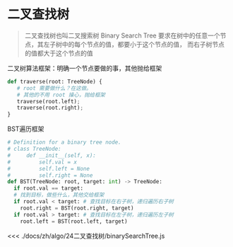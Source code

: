 # 二叉查找树

> 二叉查找树也叫二叉搜索树 Binary Search Tree
 要求在树中的任意一个节点，其左子树中的每个节点的值，都要小于这个节点的值，
 而右子树节点的值都大于这个节点的值

 二叉树算法框架：明确一个节点要做的事，其他抛给框架
 ```python
def traverse(root: TreeNode) {
    # root 需要做什么？在这做。
    # 其他的不用 root 操心，抛给框架
    traverse(root.left);
    traverse(root.right);
}
 ```

BST遍历框架
```python
# Definition for a binary tree node.
# class TreeNode:
#     def __init__(self, x):
#         self.val = x
#         self.left = None
#         self.right = None
def BST(TreeNode: root, target: int) -> TreeNode:
  if root.val == target:
  # 找到目标，做些什么，其他交给框架
  if root.val < target: # 查找目标在右子树，递归遍历右子树
    root.right = BST(root.right, target)
  if root.val > target: # 查找目标在左子树，递归遍历左子树
    root.left = BST(root.left, target)
```

<<< ./docs/zh/algo/24二叉查找树/binarySearchTree.js
